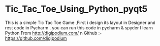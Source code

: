 # Tic_Tac_Toe_Using_Python_pyqt5
This is a simple Tic Tac Toe Game ,First i design its layout in Designer and rest code in Pycharm .
you can run this code in pycharm & spyder 
I learn Python From http://digipodium.com/
n Github :- https://github.com/digipodium
